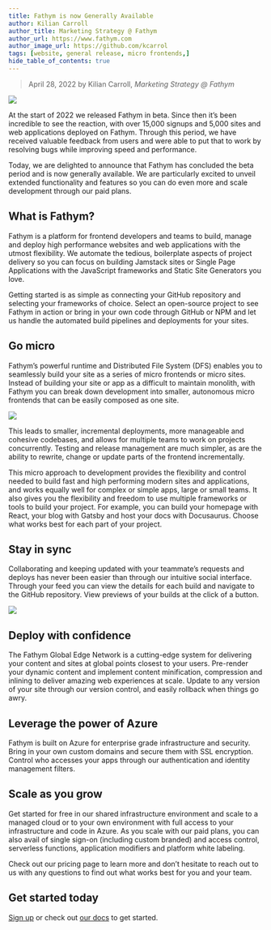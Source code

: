 ```yaml
---
title: Fathym is now Generally Available
author: Kilian Carroll
author_title: Marketing Strategy @ Fathym
author_url: https://www.fathym.com
author_image_url: https://github.com/kcarrol
tags: [website, general release, micro frontends,]
hide_table_of_contents: true
---
```


> April 28, 2022 by Kilian Carroll, _Marketing Strategy @ Fathym_

![](/img/fathymbubbles.png)

At the start of 2022 we released Fathym in beta. Since then it’s been incredible to see the reaction, with over 15,000 signups and 5,000 sites and web applications deployed on Fathym. Through this period, we have received valuable feedback from users and were able to put that to work by resolving bugs while improving speed and performance. 

Today, we are delighted to announce that Fathym has concluded the beta period and is now generally available. We are particularly excited to unveil extended functionality and features so you can do even more and scale development through our paid plans. 

## What is Fathym? 

Fathym is a platform for frontend developers and teams to build, manage and deploy high performance websites and web applications with the utmost flexibility. We automate the tedious, boilerplate aspects of project delivery so you can focus on building Jamstack sites or Single Page Applications with the JavaScript frameworks and Static Site Generators you love. 

Getting started is as simple as connecting your GitHub repository and selecting your frameworks of choice. Select an open-source project to see Fathym in action or bring in your own code through GitHub or NPM and let us handle the automated build pipelines and deployments for your sites. 

## Go micro 

Fathym’s powerful runtime and Distributed File System (DFS) enables you to seamlessly build your site as a series of micro frontends or micro sites. Instead of building your site or app as a difficult to maintain monolith, with Fathym you can break down development into smaller, autonomous micro frontends that can be easily composed as one site.  

![](/img/MFERAngularSvelteAngularDocu.png)

This leads to smaller, incremental deployments, more manageable and cohesive codebases, and allows for multiple teams to work on projects concurrently. Testing and release management are much simpler, as are the ability to rewrite, change or update parts of the frontend incrementally.  

This micro approach to development provides the flexibility and control needed to build fast and high performing modern sites and applications, and works equally well for complex or simple apps, large or small teams. It also gives you the flexibility and freedom to use multiple frameworks or tools to build your project. For example, you can build your homepage with React, your blog with Gatsby and host your docs with Docusaurus. Choose what works best for each part of your project.  

## Stay in sync 

Collaborating and keeping updated with your teammate’s requests and deploys has never been easier than through our intuitive social interface. Through your feed you can view the details for each build and navigate to the GitHub repository. View previews of your builds at the click of a button. 

![](/img/fathymsocialui.jpg)

## Deploy with confidence 

The Fathym Global Edge Network is a cutting-edge system for delivering your content and sites at global points closest to your users. Pre-render your dynamic content and implement content minification, compression and inlining to deliver amazing web experiences at scale. Update to any version of your site through our version control, and easily rollback when things go awry.  

## Leverage the power of Azure 

Fathym is built on Azure for enterprise grade infrastructure and security. Bring in your own custom domains and secure them with SSL encryption. Control who accesses your apps through our authentication and identity management filters.  

## Scale as you grow 

Get started for free in our shared infrastructure environment and scale to a managed cloud or to your own environment with full access to your infrastructure and code in Azure. As you scale with our paid plans, you can also avail of single sign-on (including custom branded) and access control, serverless functions, application modifiers and platform white labeling.  

Check out our pricing page to learn more and don’t hesitate to reach out to us with any questions to find out what works best for you and your team. 

## Get started today 

[Sign up](https://www.fathym.com/dashboard) or check out [our docs](https://www.fathym.com/docs/) to get started.  

 